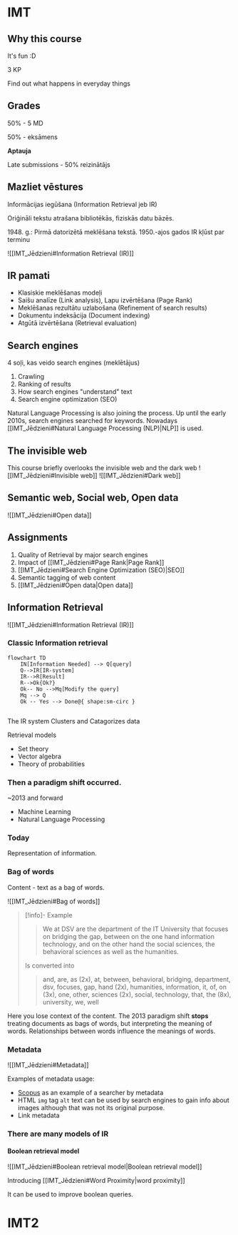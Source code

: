 # IMT

## Why this course

It's fun :D

3 KP

Find out what happens in everyday things

## Grades

50% - 5 MD

50% - eksāmens

**Aptauja**

Late submissions - 50% reizinātājs

## Mazliet vēstures

Informācijas iegūšana (Information Retrieval jeb IR)

Oriģināli tekstu atrašana bibliotēkās, fiziskās datu bāzēs. 

1948\. g.: Pirmā datorizētā meklēšana tekstā.
1950\.-ajos gados IR kļūst par terminu

![[IMT_Jēdzieni#Information Retrieval (IR)]]

## IR pamati

- Klasiskie meklēšanas modeļi
- Saišu analīze (Link analysis), Lapu izvērtēšana (Page Rank)
- Meklēšanas rezultātu uzlabošana (Refinement of search results)
- Dokumentu indeksācija (Document indexing)
- Atgūtā izvērtēšana (Retrieval evaluation)

## Search engines

4 soļi, kas veido search engines (meklētājus)
1. Crawling
2. Ranking of results
3. How search engines "understand" text
4. Search engine optimization (SEO)

Natural Language Processing is also joining the process. 
Up until the early 2010s, search engines searched for keywords. Nowadays [[IMT_Jēdzieni#Natural Language Processing (NLP)|NLP]] is used.

## The invisible web

This course briefly overlooks the invisible web and the dark web
![[IMT_Jēdzieni#Invisible web]]
![[IMT_Jēdzieni#Dark web]]

## Semantic web, Social web, Open data

![[IMT_Jēdzieni#Open data]]

## Assignments

1. Quality of Retrieval by major search engines
2. Impact of [[IMT_Jēdzieni#Page Rank|Page Rank]]
3. [[IMT_Jēdzieni#Search Engine Optimization (SEO)|SEO]]
4. Semantic tagging of web content
5. [[IMT_Jēdzieni#Open data|Open data]]

## Information Retrieval

![[IMT_Jēdzieni#Information Retrieval (IR)]]

### Classic Information retrieval

```mermaid
flowchart TD
	IN[Information Needed] --> Q[query]
	Q-->IR[IR-system]
	IR-->R[Result]
	R-->Ok{Ok?}
	Ok-- No -->Mq[Modify the query]
	Mq --> Q
	Ok -- Yes --> Done@{ shape:sm-circ }
	
```

The IR system Clusters and Catagorizes data


Retrieval models

- Set theory
- Vector algebra
- Theory of probabilities

### Then a paradigm shift occurred.

~2013 and forward

- Machine Learning
- Natural Language Processing

### Today

Representation of information.

### Bag of words

Content - text as a bag of words.

![[IMT_Jēdzieni#Bag of words]]

>[!info]- Example
>> We at DSV are the department of the IT University that focuses on bridging the gap, between on the one hand information technology, and on the other hand the social sciences, the behavioral sciences as well as the humanities.
>
>Is converted into
>
>> and, are, as (2x), at, between, behavioral, bridging, department, dsv, focuses, gap, hand (2x), humanities, information, it, of, on (3x), one, other, sciences (2x), social, technology, that, the (8x), university, we, well

Here you lose context of the content. The 2013 paradigm shift **stops** treating documents as bags of words, but interpreting the meaning of words.
Relationships between words influence the meanings of words.

### Metadata

![[IMT_Jēdzieni#Metadata]]

Examples of metadata usage:
- [Scopus](https://www.scopus.com/) as an example of a searcher by metadata
- HTML `img` tag `alt` text can be used by search engines to gain info about images although that was not its original purpose.
- Link metadata

### There are many models of IR

#### Boolean retrieval model
![[IMT_Jēdzieni#Boolean retrieval model|Boolean retrieval model]]

Introducing [[IMT_Jēdzieni#Word Proximity|word proximity]]

It can be used to improve boolean queries.


# IMT2





